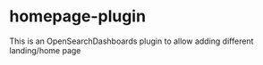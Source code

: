 # homepage-plugin

This is an OpenSearchDashboards plugin to allow adding different landing/home page